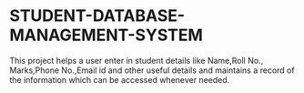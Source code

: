# STUDENT-DATABASE-MANAGEMENT-SYSTEM
This project helps a user enter in student details like Name,Roll No., Marks,Phone No.,Email id and other useful details and maintains a record of the information which can be accessed whenever needed.
